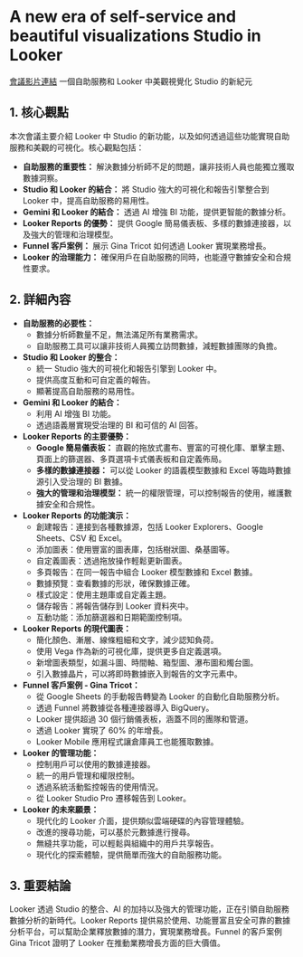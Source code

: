 # A new era of self-service and beautiful visualizations Studio in Looker
[會議影片連結](https://www.youtube.com/watch?v=c_9rAjEMiOY)
一個自助服務和 Looker 中美觀視覺化 Studio 的新紀元

## 1. 核心觀點

本次會議主要介紹 Looker 中 Studio 的新功能，以及如何透過這些功能實現自助服務和美觀的可視化。核心觀點包括：

*   **自助服務的重要性：** 解決數據分析師不足的問題，讓非技術人員也能獨立獲取數據洞察。
*   **Studio 和 Looker 的結合：** 將 Studio 強大的可視化和報告引擎整合到 Looker 中，提高自助服務的易用性。
*   **Gemini 和 Looker 的結合：** 透過 AI 增強 BI 功能，提供更智能的數據分析。
*   **Looker Reports 的優勢：** 提供 Google 簡易儀表板、多樣的數據連接器，以及強大的管理和治理模型。
*   **Funnel 客戶案例：** 展示 Gina Tricot 如何透過 Looker 實現業務增長。
*   **Looker 的治理能力：** 確保用戶在自助服務的同時，也能遵守數據安全和合規性要求。

## 2. 詳細內容

*   **自助服務的必要性：**
    *   數據分析師數量不足，無法滿足所有業務需求。
    *   自助服務工具可以讓非技術人員獨立訪問數據，減輕數據團隊的負擔。
*   **Studio 和 Looker 的整合：**
    *   統一 Studio 強大的可視化和報告引擎到 Looker 中。
    *   提供高度互動和可自定義的報告。
    *   顯著提高自助服務的易用性。
*   **Gemini 和 Looker 的結合：**
    *   利用 AI 增強 BI 功能。
    *   透過語義層實現受治理的 BI 和可信的 AI 回答。
*   **Looker Reports 的主要優勢：**
    *   **Google 簡易儀表板：** 直觀的拖放式畫布、豐富的可視化庫、單擊主題、頁面上的篩選器、多頁選項卡式儀表板和自定義佈局。
    *   **多樣的數據連接器：** 可以從 Looker 的語義模型數據和 Excel 等臨時數據源引入受治理的 BI 數據。
    *   **強大的管理和治理模型：** 統一的權限管理，可以控制報告的使用，維護數據安全和合規性。
*   **Looker Reports 的功能演示：**
    *   創建報告：連接到各種數據源，包括 Looker Explorers、Google Sheets、CSV 和 Excel。
    *   添加圖表：使用豐富的圖表庫，包括樹狀圖、桑基圖等。
    *   自定義圖表：透過拖放操作輕鬆更新圖表。
    *   多頁報告：在同一報告中組合 Looker 模型數據和 Excel 數據。
    *   數據預覽：查看數據的形狀，確保數據正確。
    *   樣式設定：使用主題庫或自定義主題。
    *   儲存報告：將報告儲存到 Looker 資料夾中。
    *   互動功能：添加篩選器和日期範圍控制項。
*   **Looker Reports 的現代圖表：**
    *   簡化顏色、漸層、線條粗細和文字，減少認知負荷。
    *   使用 Vega 作為新的可視化庫，提供更多自定義選項。
    *   新增圖表類型，如漏斗圖、時間軸、箱型圖、瀑布圖和燭台圖。
    *   引入數據晶片，可以將即時數據嵌入到報告的文字元素中。
*   **Funnel 客戶案例 - Gina Tricot：**
    *   從 Google Sheets 的手動報告轉變為 Looker 的自動化自助服務分析。
    *   透過 Funnel 將數據從各種連接器導入 BigQuery。
    *   Looker 提供超過 30 個行銷儀表板，涵蓋不同的團隊和管道。
    *   透過 Looker 實現了 60% 的年增長。
    *   Looker Mobile 應用程式讓倉庫員工也能獲取數據。
*   **Looker 的管理功能：**
    *   控制用戶可以使用的數據連接器。
    *   統一的用戶管理和權限控制。
    *   透過系統活動監控報告的使用情況。
    *   從 Looker Studio Pro 遷移報告到 Looker。
*   **Looker 的未來願景：**
    *   現代化的 Looker 介面，提供類似雲端硬碟的內容管理體驗。
    *   改進的搜尋功能，可以基於元數據進行搜尋。
    *   無縫共享功能，可以輕鬆與組織中的用戶共享報告。
    *   現代化的探索體驗，提供簡單而強大的自助服務功能。

## 3. 重要結論

Looker 透過 Studio 的整合、AI 的加持以及強大的管理功能，正在引領自助服務數據分析的新時代。Looker Reports 提供易於使用、功能豐富且安全可靠的數據分析平台，可以幫助企業釋放數據的潛力，實現業務增長。Funnel 的客戶案例 Gina Tricot 證明了 Looker 在推動業務增長方面的巨大價值。
